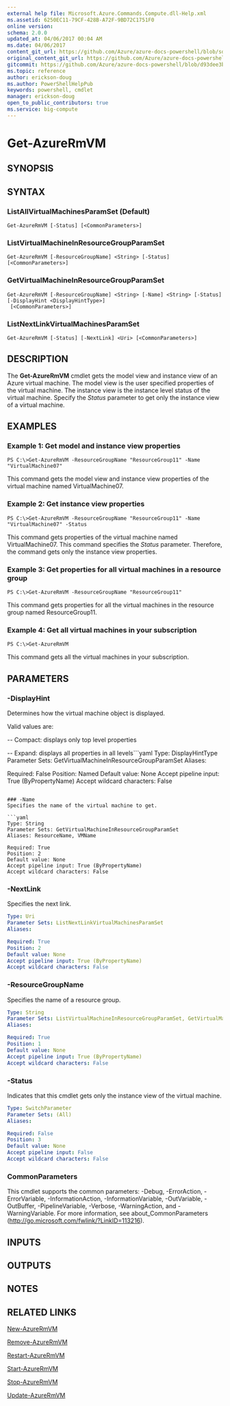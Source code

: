 ```yaml
---
external help file: Microsoft.Azure.Commands.Compute.dll-Help.xml
ms.assetid: 6250EC11-79CF-428B-A72F-9BD72C1751F0
online version:
schema: 2.0.0
updated_at: 04/06/2017 00:04 AM
ms.date: 04/06/2017
content_git_url: https://github.com/Azure/azure-docs-powershell/blob/sdw-version-test/azureps-cmdlets-docs/ResourceManager/AzureRM.Compute/v2.8.0/Get-AzureRmVM.md
original_content_git_url: https://github.com/Azure/azure-docs-powershell/blob/sdw-version-test/azureps-cmdlets-docs/ResourceManager/AzureRM.Compute/v2.8.0/Get-AzureRmVM.md
gitcommit: https://github.com/Azure/azure-docs-powershell/blob/d93dee3bd30fe88be023d0fe4395649d71bb51d9
ms.topic: reference
author: erickson-doug
ms.author: PowerShellHelpPub
keywords: powershell, cmdlet
manager: erickson-doug
open_to_public_contributors: true
ms.service: big-compute
---
```


# Get-AzureRmVM

## SYNOPSIS

## SYNTAX

### ListAllVirtualMachinesParamSet (Default)
```
Get-AzureRmVM [-Status] [<CommonParameters>]
```

### ListVirtualMachineInResourceGroupParamSet
```
Get-AzureRmVM [-ResourceGroupName] <String> [-Status] [<CommonParameters>]
```

### GetVirtualMachineInResourceGroupParamSet
```
Get-AzureRmVM [-ResourceGroupName] <String> [-Name] <String> [-Status] [-DisplayHint <DisplayHintType>]
 [<CommonParameters>]
```

### ListNextLinkVirtualMachinesParamSet
```
Get-AzureRmVM [-Status] [-NextLink] <Uri> [<CommonParameters>]
```

## DESCRIPTION
The **Get-AzureRmVM** cmdlet gets the model view and instance view of an Azure virtual machine.
The model view is the user specified properties of the virtual machine.
The instance view is the instance level status of the virtual machine.
Specify the *Status* parameter to get only the instance view of a virtual machine.

## EXAMPLES

### Example 1: Get model and instance view properties
```
PS C:\>Get-AzureRmVM -ResourceGroupName "ResourceGroup11" -Name "VirtualMachine07"
```

This command gets the model view and instance view properties of the virtual machine named VirtualMachine07.

### Example 2: Get instance view properties
```
PS C:\>Get-AzureRmVM -ResourceGroupName "ResourceGroup11" -Name "VirtualMachine07" -Status
```

This command gets properties of the virtual machine named VirtualMachine07.
This command specifies the *Status* parameter.
Therefore, the command gets only the instance view properties.

### Example 3: Get properties for all virtual machines in a resource group
```
PS C:\>Get-AzureRmVM -ResourceGroupName "ResourceGroup11"
```

This command gets properties for all the virtual machines in the resource group named ResourceGroup11.

### Example 4: Get all virtual machines in your subscription
```
PS C:\>Get-AzureRmVM
```

This command gets all the virtual machines in your subscription.

## PARAMETERS

### -DisplayHint
Determines how the virtual machine object is displayed.

Valid values are:

-- Compact: displays only top level properties

-- Expand: displays all properties in all levels```yaml
Type: DisplayHintType
Parameter Sets: GetVirtualMachineInResourceGroupParamSet
Aliases: 

Required: False
Position: Named
Default value: None
Accept pipeline input: True (ByPropertyName)
Accept wildcard characters: False
```

### -Name
Specifies the name of the virtual machine to get.

```yaml
Type: String
Parameter Sets: GetVirtualMachineInResourceGroupParamSet
Aliases: ResourceName, VMName

Required: True
Position: 2
Default value: None
Accept pipeline input: True (ByPropertyName)
Accept wildcard characters: False
```

### -NextLink
Specifies the next link.

```yaml
Type: Uri
Parameter Sets: ListNextLinkVirtualMachinesParamSet
Aliases: 

Required: True
Position: 2
Default value: None
Accept pipeline input: True (ByPropertyName)
Accept wildcard characters: False
```

### -ResourceGroupName
Specifies the name of a resource group.

```yaml
Type: String
Parameter Sets: ListVirtualMachineInResourceGroupParamSet, GetVirtualMachineInResourceGroupParamSet
Aliases: 

Required: True
Position: 1
Default value: None
Accept pipeline input: True (ByPropertyName)
Accept wildcard characters: False
```

### -Status
Indicates that this cmdlet gets only the instance view of the virtual machine.

```yaml
Type: SwitchParameter
Parameter Sets: (All)
Aliases: 

Required: False
Position: 3
Default value: None
Accept pipeline input: False
Accept wildcard characters: False
```

### CommonParameters
This cmdlet supports the common parameters: -Debug, -ErrorAction, -ErrorVariable, -InformationAction, -InformationVariable, -OutVariable, -OutBuffer, -PipelineVariable, -Verbose, -WarningAction, and -WarningVariable. For more information, see about_CommonParameters (http://go.microsoft.com/fwlink/?LinkID=113216).

## INPUTS

## OUTPUTS

## NOTES

## RELATED LINKS

[New-AzureRmVM](./New-AzureRmVM.md)

[Remove-AzureRmVM](./Remove-AzureRmVM.md)

[Restart-AzureRmVM](./Restart-AzureRmVM.md)

[Start-AzureRmVM](./Start-AzureRmVM.md)

[Stop-AzureRmVM](./Stop-AzureRmVM.md)

[Update-AzureRmVM](./Update-AzureRmVM.md)


